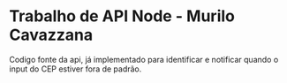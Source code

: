 # Trabalho de API Node - Murilo Cavazzana

Codigo fonte da api, já implementado para identificar e notificar quando o input do CEP estiver fora de padrão.